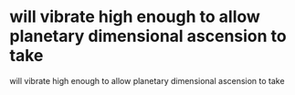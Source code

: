 # will vibrate high enough to allow planetary dimensional ascension to take

will vibrate high enough to allow planetary dimensional ascension to take
